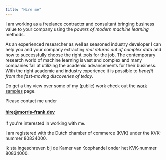 ```yaml
---
title: "Hire me"
---
```


I am working as a freelance contractor and consultant bringing business value to your company using the _powers of modern machine learning_ methods.

As an experienced researcher as well as seasoned industry developer I can help you and your company extracting _real returns out of complex data_ and how to successfully choose the right tools for the job. The contemporary research world of machine learning is vast and complex and many companies fail at utilizing the academic advancements for their business. With the right academic and industry experience it is possible to _benefit from the fast-moving discoveries of today_.

Do get a tiny view over some of my (public) work check out the [work samples](/work) page.

Please contact me under

#### [hire@morris-frank.dev](mailto:hire@morris-frank.dev)

if you're interested in working with me.

<div class="box">
I am registered with the Dutch chamber of commerce (KVK) under the KVK-nummer 80834000.

Ik sta ingeschreven bij de Kamer van Koophandel onder het KVK-nummer 80834000.

</div>
